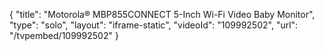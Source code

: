 {
    "title": "Motorola&reg; MBP855CONNECT 5-Inch Wi-Fi Video Baby Monitor",
    "type": "solo",
    "layout": "iframe-static",
    "videoId": "109992502",
    "url": "\/tvpembed\/109992502"
}